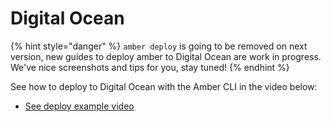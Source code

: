# Digital Ocean

{% hint style="danger" %}
`amber deploy` is going to be removed on next version, new guides to deploy amber to Digital Ocean are work in progress. We've nice screenshots and tips for you, stay tuned!
{% endhint %}

See how to deploy to Digital Ocean with the Amber CLI in the video below:

* [See deploy example video](https://www.youtube.com/watch?v=EhOPNKNjdBw)

